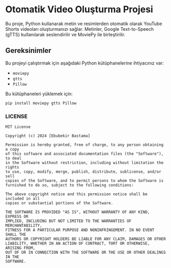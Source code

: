# Otomatik Video Oluşturma Projesi

Bu proje, Python kullanarak metin ve resimlerden otomatik olarak YouTube Shorts videoları oluşturmanızı sağlar. Metinler, Google Text-to-Speech (gTTS) kullanılarak seslendirilir ve MoviePy ile birleştirilir.

## Gereksinimler

Bu projeyi çalıştırmak için aşağıdaki Python kütüphanelerine ihtiyacınız var:

- `moviepy`
- `gtts`
- `Pillow`

Bu kütüphaneleri yüklemek için:

```bash
pip install moviepy gtts Pillow
```

### LICENSE

```plaintext
MIT License

Copyright (c) 2024 [Ebubekir Bastama]

Permission is hereby granted, free of charge, to any person obtaining a copy
of this software and associated documentation files (the "Software"), to deal
in the Software without restriction, including without limitation the rights
to use, copy, modify, merge, publish, distribute, sublicense, and/or sell
copies of the Software, and to permit persons to whom the Software is
furnished to do so, subject to the following conditions:

The above copyright notice and this permission notice shall be included in all
copies or substantial portions of the Software.

THE SOFTWARE IS PROVIDED "AS IS", WITHOUT WARRANTY OF ANY KIND, EXPRESS OR
IMPLIED, INCLUDING BUT NOT LIMITED TO THE WARRANTIES OF MERCHANTABILITY,
FITNESS FOR A PARTICULAR PURPOSE AND NONINFRINGEMENT. IN NO EVENT SHALL THE
AUTHORS OR COPYRIGHT HOLDERS BE LIABLE FOR ANY CLAIM, DAMAGES OR OTHER
LIABILITY, WHETHER IN AN ACTION OF CONTRACT, TORT OR OTHERWISE, ARISING FROM,
OUT OF OR IN CONNECTION WITH THE SOFTWARE OR THE USE OR OTHER DEALINGS IN THE
SOFTWARE.
```
